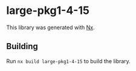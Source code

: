 # large-pkg1-4-15

This library was generated with [Nx](https://nx.dev).

## Building

Run `nx build large-pkg1-4-15` to build the library.
